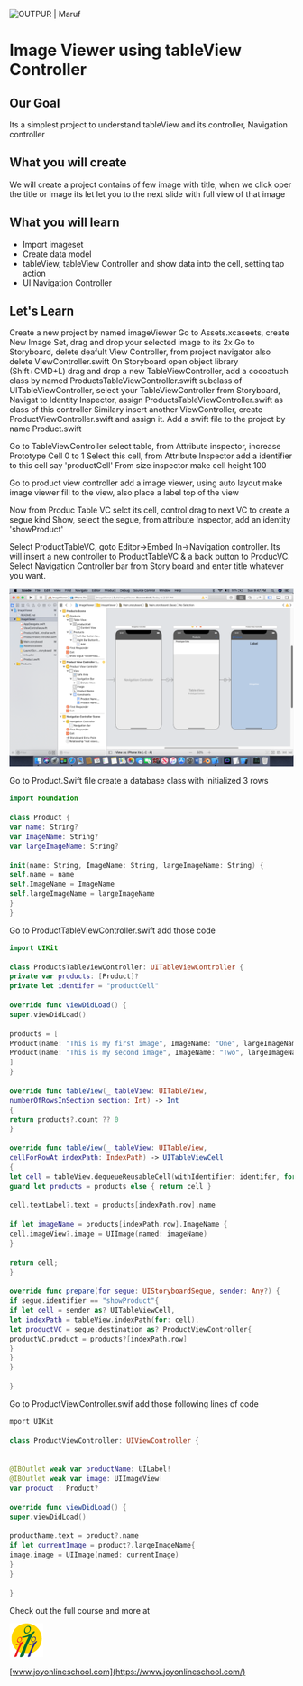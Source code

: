 ![OUTPUR | Maruf](Documentation/cover.gif)

# Image Viewer using tableView Controller

## Our Goal

Its a simplest project to understand tableView and its controller, Navigation controller

## What you will create

We will create a project contains of few image with title, when we click oper the title or image its let let you to the next slide with full view of that image

## What you will learn

* Import imageset 
* Create data model
* tableView, tableView Controller and show data into the cell, setting tap action
* UI Navigation Controller


## Let's Learn

Create a new project by named imageViewer
Go to Assets.xcaseets, create New Image Set, drag and drop your selected image to its 2x
Go to Storyboard, delete deafult View Controller, from project navigator also delete ViewController.swift
On Storyboard open object library (Shift+CMD+L) drag and drop a  new TableViewController, add a cocoatuch class by named ProductsTableViewController.swift subclass of UITableViewController, select your TableViewController from Storyboard, Navigat to Identity Inspector, assign ProductsTableViewController.swift as class of this controller
Similary insert another ViewController, create ProductViewController.swift and assign it.
Add a swift file to the project by name Product.swift

Go to TableViewController select table, from Attribute inspector, increase Prototype Cell 0 to 1
Select this cell, from Attribute Inspector add a identifier to this cell say 'productCell'
From size inspector make cell height 100

Go to product view controller add a image viewer, using auto layout make image viewer fill to the view, also place a label top of the view

Now from Produc Table VC selct its cell, control drag to next VC to create a segue kind Show, select the segue, from attribute Inspector, add an identity 'showProduct'

Select ProductTableVC, goto Editor->Embed In->Navigation controller. Its will insert a new controller to ProductTableVC & a back button to ProducVC. Select Navigation Controller bar from Story board and enter title whatever you want.

![iOS Apps | Maruf](Documentation/view.png)

Go to Product.Swift file create a database class with initialized 3 rows 

```swift
import Foundation

class Product {
var name: String?
var ImageName: String?
var largeImageName: String?

init(name: String, ImageName: String, largeImageName: String) {
self.name = name
self.ImageName = ImageName
self.largeImageName = largeImageName
}
}
```
Go to ProductTableViewController.swift add those code

```swift
import UIKit

class ProductsTableViewController: UITableViewController {
private var products: [Product]?
private let identifer = "productCell"

override func viewDidLoad() {
super.viewDidLoad()

products = [
Product(name: "This is my first image", ImageName: "One", largeImageName: "OneX"),
Product(name: "This is my second image", ImageName: "Two", largeImageName: "TwoX")
]
}

override func tableView(_ tableView: UITableView,
numberOfRowsInSection section: Int) -> Int
{
return products?.count ?? 0
}

override func tableView(_ tableView: UITableView,
cellForRowAt indexPath: IndexPath) -> UITableViewCell
{
let cell = tableView.dequeueReusableCell(withIdentifier: identifer, for: indexPath)
guard let products = products else { return cell }

cell.textLabel?.text = products[indexPath.row].name

if let imageName = products[indexPath.row].ImageName {
cell.imageView?.image = UIImage(named: imageName)
}

return cell;
}

override func prepare(for segue: UIStoryboardSegue, sender: Any?) {
if segue.identifier == "showProduct"{
if let cell = sender as? UITableViewCell,
let indexPath = tableView.indexPath(for: cell),
let productVC = segue.destination as? ProductViewController{
productVC.product = products?[indexPath.row]
}
}
}

}
```
Go to ProductViewController.swif add those following lines of code
```swift
mport UIKit

class ProductViewController: UIViewController {


@IBOutlet weak var productName: UILabel!
@IBOutlet weak var image: UIImageView!
var product : Product?

override func viewDidLoad() {
super.viewDidLoad()

productName.text = product?.name
if let currentImage = product?.largeImageName{
image.image = UIImage(named: currentImage)
}
}

}
```



Check out the full course and more at 

![Joy](Documentation/joy60.png)

[www.joyonlineschool.com](https://www.joyonlineschool.com/)




